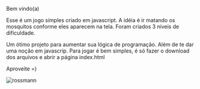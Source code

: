Bem vindo(a)

Esse é um jogo simples criado em javascript. A idéia é ir matando os mosquitos conforme eles aparecem na tela. Foram criados 3 níveis de dificuldade. 

Um ótimo projeto para aumentar sua lógica de programação. Além de te dar uma noção em javascrip. Para jogar é bem simples, é só fazer o download dos arquivos e abrir
a página index.html

Aproveite =)

<img src="/img/mosquito.jpg" alt="rossmann"/>
